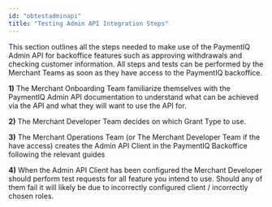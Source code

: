 ```yaml
---
id: "obtestadminapi"
title: "Testing Admin API Integration Steps" 
---
```


This section outlines all the steps needed to make use of the PaymentIQ Admin API for backoffice features such as approving withdrawals and checking customer information. All steps and tests can be performed by the Merchant Teams as soon as they have access to the PaymentIQ backoffice.

**1)** The Merchant Onboarding Team familiarize themselves with the PaymentIQ Admin API documentation to understand what can be achieved via the API and what they will want to use the API for.

**2)** The Merchant Developer Team decides on which Grant Type to use.

**3)** The Merchant Operations Team (or The Merchant Developer Team if the have access) creates the Admin API Client in the PaymentIQ Backoffice following the relevant guides

**4)** When the Admin API Client has been configured the Merchant Developer should perform test requests for all feature you intend to use. Should any of them fail it will likely be due to incorrectly configured client / incorrectly chosen roles.
